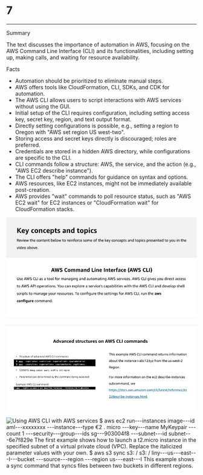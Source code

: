 # 7



---

Summary

The text discusses the importance of automation in AWS, focusing on the AWS Command Line Interface (CLI) and its functionalities, including setting up, making calls, and waiting for resource availability.

Facts

- Automation should be prioritized to eliminate manual steps.
- AWS offers tools like CloudFormation, CLI, SDKs, and CDK for automation.
- The AWS CLI allows users to script interactions with AWS services without using the GUI.
- Initial setup of the CLI requires configuration, including setting access key, secret key, region, and text output format.
- Directly setting configurations is possible, e.g., setting a region to Oregon with "AWS set region US west-two".
- Storing access and secret keys directly is discouraged; roles are preferred.
- Credentials are stored in a hidden AWS directory, while configurations are specific to the CLI.
- CLI commands follow a structure: AWS, the service, and the action (e.g., "AWS EC2 describe instance").
- The CLI offers "help" commands for guidance on syntax and options.
- AWS resources, like EC2 instances, might not be immediately available post-creation.
- AWS provides "wait" commands to poll resource status, such as "AWS EC2 wait" for EC2 instances or "CloudFormation wait" for CloudFormation stacks.





![Key concepts and topics Review the content below to reinforce some of the key concepts and topics presented to you in the video above. AWS Command Line Interface (AWS CLI) Use AWS CLI as a tool for managing and automating AWS services. AWS CLI gives you direct access to AWS API operations. You can explore a service's capabilities with the AWS CLI and develop shell scripts to manage your resources. To configure the settings for AWS CLI, run the aws configure command. ](../../../media/AWS-DevOps-Module-3-7-image1.png)



![](../../../media/AWS-DevOps-Module-3-7-image2.png)



![Using AWS CLI with AWS services $ aws ec2 run---instances image---id aml---xxxxxxxx ---instance---type €2 . micro ---key---name MyKeypair ---count 1 ---security---group---ids sg---903004f8 ---subnet---id subnet---6e7f829e The first example shows how to launch a t2.micro instance in the specified subnet of a virtual private cloud (VPC). Replace the italicized parameter values with your own. $ aws s3 sync s3: / s3: / liny---us---east---I---bucket ---source---region ---region us---east---I This example shows a sync command that syncs files between two buckets in different regions. ](../../../media/AWS-DevOps-Module-3-7-image3.png)





